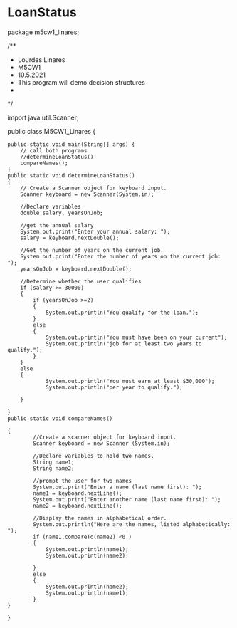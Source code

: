 # LoanStatus
package m5cw1_linares;


/**
 * Lourdes Linares
 * M5CW1
 * 10.5.2021
 * This program will demo decision structures
 * 
 */

import java.util.Scanner;

public class M5CW1_Linares 
{

    
    public static void main(String[] args) {
        // call both programs
        //determineLoanStatus();
        compareNames();
    }
    public static void determineLoanStatus() 
    {
        // Create a Scanner object for keyboard input.
        Scanner keyboard = new Scanner(System.in);
        
        //Declare variables
        double salary, yearsOnJob;
        
        //get the annual salary
        System.out.print("Enter your annual salary: ");
        salary = keyboard.nextDouble();
        
        //Get the number of years on the current job.
        System.out.print("Enter the number of years on the current job: ");
        yearsOnJob = keyboard.nextDouble();
        
        //Determine whether the user qualifies
        if (salary >= 30000)
        {
            if (yearsOnJob >=2)
            {
                System.out.println("You qualify for the loan.");
            }
            else
            {
                System.out.println("You must have been on your current");
                System.out.println("job for at least two years to qualify.");
            }
        }
        else
        {
                System.out.println("You must earn at least $30,000");
                System.out.println("per year to qualify.");
                
        }
        
    }
    public static void compareNames()
    
    {
            //Create a scanner object for keyboard input.
            Scanner keyboard = new Scanner (System.in);
            
            //Declare variables to hold two names.
            String name1; 
            String name2;
            
            //prompt the user for two names
            System.out.print("Enter a name (last name first): ");
            name1 = keyboard.nextLine();
            System.out.print("Enter another name (last name first): ");
            name2 = keyboard.nextLine();
            
            //Display the names in alphabetical order.
            System.out.println("Here are the names, listed alphabetically: ");
            if (name1.compareTo(name2) <0 )
            {
                System.out.println(name1);
                System.out.println(name2);
                
            }
            else
            {
                System.out.println(name2);
                System.out.println(name1);
            }
    }
    
    }

